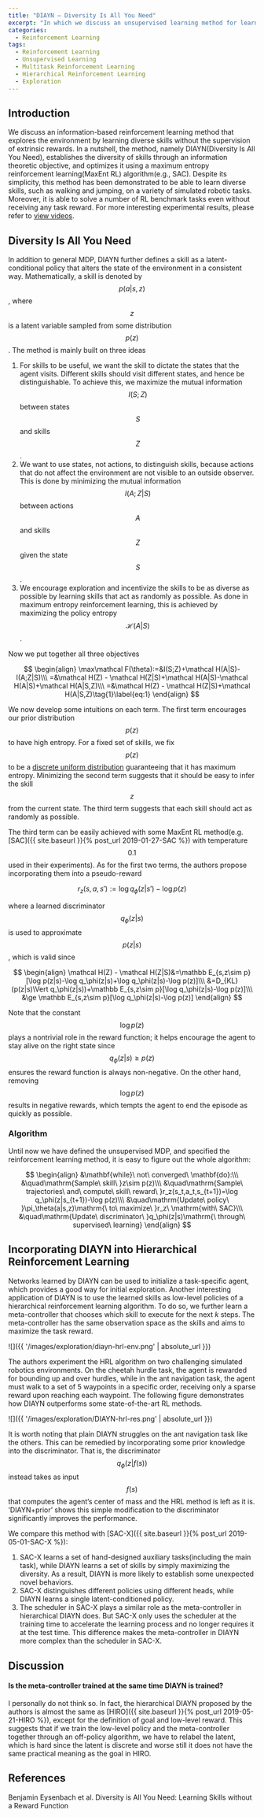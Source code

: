 ```yaml
---
title: "DIAYN — Diversity Is All You Need"
excerpt: "In which we discuss an unsupervised learning method for learning useful skills without a reward function."
categories:
  - Reinforcement Learning
tags:
  - Reinforcement Learning
  - Unsupervised Learning
  - Multitask Reinforcement Learning
  - Hierarchical Reinforcement Learning
  - Exploration
---
```


## Introduction

We discuss an information-based reinforcement learning method that explores the environment by learning diverse skills without the supervision of extrinsic rewards. In a nutshell, the method, namely DIAYN(Diversity Is All You Need), establishes the diversity of skills through an information theoretic objective, and optimizes it using a maximum entropy reinforcement learning(MaxEnt RL) algorithm(e.g., SAC). Despite its simplicity, this method has been demonstrated to be able to learn diverse skills, such as walking and jumping, on a variety of simulated robotic tasks. Moreover, it is able to solve a number of RL benchmark tasks even without receiving any task reward. For more interesting experimental results, please refer to [view videos](https://sites.google.com/view/diayn/).

## Diversity Is All You Need

In addition to general MDP, DIAYN further defines a skill as a latent-conditional policy that alters the state of the environment in a consistent way. Mathematically, a skill is denoted by $$p(a\vert s,z)$$, where $$z$$ is a latent variable sampled from some distribution $$p(z)$$. The method is mainly built on three ideas

1. For skills to be useful, we want the skill to dictate the states that the agent visits. Different skills should visit different states, and hence be distinguishable. To achieve this, we maximize the mutual information $$I(S;Z)$$ between states $$S$$ and skills $$Z$$. 
2. We want to use states, not actions, to distinguish skills, because actions that do not affect the environment are not visible to an outside observer. This is done by minimizing the mutual information $$I(A;Z\vert S)$$ between actions $$A$$ and skills $$Z$$ given the state $$S$$. 
3. We encourage exploration and incentivize the skills to be as diverse as possible by learning skills that act as randomly as possible. As done in maximum entropy reinforcement learning, this is achieved by maximizing the policy entropy $$\mathcal H(A\vert S)$$.

Now we put together all three objectives

$$
\begin{align}
\max\mathcal F(\theta):=&I(S;Z)+\mathcal H(A|S)-I(A;Z|S)\\\
=&\mathcal H(Z) - \mathcal H(Z|S)+\mathcal H(A|S)-\mathcal H(A|S)+\mathcal H(A|S,Z)\\\
=&\mathcal H(Z) - \mathcal H(Z|S)+\mathcal H(A|S,Z)\tag{1}\label{eq:1}
\end{align}
$$

We now develop some intuitions on each term. The first term encourages our prior distribution $$p(z)$$ to have high entropy. For a fixed set of skills, we fix $$p(z)$$ to be a [discrete uniform distribution](https://github.com/ben-eysenbach/sac/blob/2116fc394749ca745f093a36635a9b253da8170d/sac/algos/diayn.py#L92) guaranteeing that it has maximum entropy. Minimizing the second term suggests that it should be easy to infer the skill $$z$$ from the current state. The third term suggests that each skill should act as randomly as possible.

The third term can be easily achieved with some MaxEnt RL method(e.g. [SAC]({{ site.baseurl }}{% post_url 2019-01-27-SAC %}) with temperature $$0.1$$ used in their experiments). As for the first two terms, the authors propose incorporating them into a pseudo-reward

$$
r_z(s,a, s'):=\log q_\phi(z|s')-\log p(z)
$$

where a learned discriminator $$q_\phi(z\vert s)$$ is used to approximate $$p(z\vert s)$$, which is valid since

$$
\begin{align}
\mathcal H(Z) - \mathcal H(Z|S)&=\mathbb E_{s,z\sim p}[\log p(z|s)-\log q_\phi(z|s)+\log q_\phi(z|s)-\log p(z)]\\\
&=D_{KL}(p(z|s)\Vert q_\phi(z|s))+\mathbb E_{s,z\sim p}[\log q_\phi(z|s)-\log p(z)]\\\
&\ge \mathbb E_{s,z\sim p}[\log q_\phi(z|s)-\log p(z)]
\end{align}
$$

Note that the constant $$\log p(z)$$ plays a nontrivial role in the reward function; it helps encourage the agent to stay alive on the right state since $$q_\phi(z\vert s)\ge p(z)$$ ensures the reward function is always non-negative. On the other hand, removing $$\log p(z)$$ results in negative rewards, which tempts the agent to end the episode as quickly as possible.  

### Algorithm

Until now we have defined the unsupervised MDP, and specified the reinforcement learning method, it is easy to figure out the whole algorithm:

$$
\begin{align}
&\mathbf{while}\ not\ converged\ \mathbf{do}:\\\
&\quad\mathrm{Sample\ skill\ }z\sim p(z)\\\
&\quad\mathrm{Sample\ trajectories\ and\ compute\ skill\ reward\ }r_z(s_t,a_t,s_{t+1})=\log q_\phi(z|s_{t+1})-\log p(z)\\\
&\quad\mathrm{Update\ policy\ }\pi_\theta(a|s,z)\mathrm{\ to\ maximize\ }r_z\ \mathrm{with\ SAC}\\\
&\quad\mathrm{Update\ discriminator\ }q_\phi(z|s)\mathrm{\ through\ supervised\ learning}
\end{align}
$$


## Incorporating DIAYN into Hierarchical Reinforcement Learning

Networks learned by DIAYN can be used to initialize a task-specific agent, which provides a good way for initial exploration. Another interesting application of DIAYN is to use the learned skills as low-level policies of a hierarchical reinforcement learning algorithm. To do so, we further learn a meta-controller that chooses which skill to execute for the next *k* steps. The meta-controller has the same observation space as the skills and aims to maximize the task reward.

![]({{ '/images/exploration/diayn-hrl-env.png' | absolute_url }})

The authors experiment the HRL algorithm on two challenging simulated robotics environments. On the cheetah hurdle task, the agent is rewarded for bounding up and over hurdles, while in the ant navigation task, the agent must walk to a set of 5 waypoints in a specific order, receiving only a sparse reward upon reaching each waypoint. The following figure demonstrates how DIAYN outperforms some state-of-the-art RL methods.

![]({{ '/images/exploration/DIAYN-hrl-res.png' | absolute_url }})

It is worth noting that plain DIAYN struggles on the ant navigation task like the others. This can be remedied by incorporating some prior knowledge into the discriminator. That is, the discriminator $$q_\phi(z\vert f(s))$$ instead takes as input $$f(s)$$ that computes the agent’s center of mass and the HRL method is left as it is. ‘DIAYN+prior’ shows this simple modification to the discriminator significantly improves the performance.

We compare this method with [SAC-X]({{ site.baseurl }}{% post_url 2019-05-01-SAC-X %}):

1. SAC-X learns a set of hand-designed auxiliary tasks(including the main task), while DIAYN learns a set of skills by simply maximizing the diversity. As a result, DIAYN is more likely to establish some unexpected novel behaviors.
2. SAC-X distinguishes different policies using different heads, while DIAYN learns a single latent-conditioned policy.
3. The scheduler in SAC-X plays a similar role as the meta-controller in hierarchical DIAYN does. But SAC-X only uses the scheduler at the training time to accelerate the learning process and no longer requires it at the test time. This difference makes the meta-controller in DIAYN more complex than the scheduler in SAC-X.

## <a name='disc'></a>Discussion

#### Is the meta-controller trained at the same time DIAYN is trained?

I personally do not think so. In fact, the hierarchical DIAYN proposed by the authors is almost the same as [HIRO]({{ site.baseurl }}{% post_url 2019-05-21-HIRO %}), except for the definition of goal and low-level reward. This suggests that if we train the low-level policy and the meta-controller together through an off-policy algorithm, we have to relabel the latent, which is hard since the latent is discrete and worse still it does not have the same practical meaning as the goal in HIRO.

## References

Benjamin Eysenbach et al. Diversity is All You Need: Learning Skills without a Reward Function